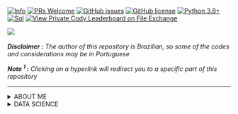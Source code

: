
[![Info](https://img.shields.io/badge/Project-Info-brightgreen?logo=data:image/svg%2bxml)](https://github.com/users/FelipeRamosOliveira/projects/3)
[![PRs Welcome](https://img.shields.io/badge/PRs-welcome-brightgreen.svg)](https://github.com/FelipeRamosOliveira/Portfolio/pulls)
[![GitHub issues](https://img.shields.io/github/issues/FelipeRamosOliveira/Portfolio.svg)](https://img.shields.io/github/issues/FelipeRamosOliveira/Portfolio.svg)
[![GitHub license](https://img.shields.io/github/license/Naereen/StrapDown.js.svg)](https://github.com/Naereen/StrapDown.js/blob/master/LICENSE)
[![Python 3.8+](https://img.shields.io/badge/Python-3.8+-blue.svg)](https://www.python.org/downloads/release/python-360/)
[![Sql](https://img.shields.io/badge/MySql-8.0-blue.svg)](https://www.mysql.com/)
[![View Private Cody Leaderboard on File Exchange](https://www.mathworks.com/matlabcentral/images/matlab-file-exchange.svg)](https://www.mathworks.com/matlabcentral/fileexchange/)

![](https://allhacked.com/up/2019/03/hello-world.gif)

***Disclaimer :** The author of this repository is Brazilian, so some of the codes and considerations may be in Portuguese*

***Note <sup>1 </sup> :** Clicking on a hyperlink will redirect you to a specific part of this repository*

---

<!--...........................................-->
<details>
  <summary>ABOUT ME</summary>
 
##  Hi, I'm Felipe ! :wave:
I'm a Data Engineer at Stone Payments and a PhD candidate in Computer Systems at PEC / COPPE / UFRJ (2020-2024), in the Decision Making research area. I'm a huge machine learning enthusiast and have experience with AI, natural language processing, nature-inspired algorithms, and optimization.
 
### Stats
 <div style="display: inline_block">
  <img height="180em"  src="https://github-readme-stats.vercel.app/api?username=FelipeRamosOliveira&show_icons=true&theme=graywhiteinclude_all_commits=true&count_private=true"/> 
  <img height="180em"  src="https://github-readme-stats.vercel.app/api/top-langs/?username=FelipeRamosOliveira&layout=compact&langs_count=8&theme=graywhite"/>

### Skills
<div>
<div style="display: inline_block"><br>
<img align="center" alt="Felipe-Python" height="30" width="40" src="https://raw.githubusercontent.com/devicons/devicon/master/icons/python/python-original.svg">
<img align="center" alt="Felipe-Jupyter" height="30" width="40" src="https://raw.githubusercontent.com/devicons/devicon/master/icons/jupyter/jupyter-original.svg">
<img align="center" alt="Felipe-Matlab" height="30" width="40" src="https://raw.githubusercontent.com/devicons/devicon/master/icons/matlab/matlab-original.svg">
<img align="center" alt="Felipe-GCP" height="30" width="40" src="https://raw.githubusercontent.com/devicons/devicon/master/icons/googlecloud/googlecloud-original.svg">
<img align="center" alt="Felipe-Docker" height="30" width="40" src="https://raw.githubusercontent.com/devicons/devicon/master/icons/docker/docker-original.svg">
<img align="center" alt="Felipe-Git" height="30" width="40" src="https://raw.githubusercontent.com/devicons/devicon/master/icons/git/git-original.svg">
<img align="center" alt="Felipe-SQL" height="30" width="40" src="https://raw.githubusercontent.com/devicons/devicon/master/icons/postgresql/postgresql-original.svg">
<img align="center" alt="Felipe-C" height="30" width="40" src="https://raw.githubusercontent.com/devicons/devicon/master/icons/c/c-original.svg">
<img align="center" alt="Felipe-Js" height="30" width="40" src="https://raw.githubusercontent.com/devicons/devicon/master/icons/javascript/javascript-plain.svg">
<img align="center" alt="Felipe-React" height="30" width="40" src="https://raw.githubusercontent.com/devicons/devicon/master/icons/react/react-original.svg">
<img align="center" alt="Felipe-HTML" height="30" width="40" src="https://raw.githubusercontent.com/devicons/devicon/master/icons/html5/html5-original.svg">
<img align="center" alt="Felipe-CSS" height="30" width="40" src="https://raw.githubusercontent.com/devicons/devicon/master/icons/css3/css3-original.svg">
</div>
 
</details>

<!--...........................................-->

<!--...........................................-->
<details>
  <summary>DATA SCIENCE </summary>
  
## Data Science

The purpose of this repository is to present applications of different programming languages in problems of optimization, data science , data pipelines and machine learning.

<details>
  <summary>PYTHON</summary>
 
## [PYTHON](https://github.com/FelipeRamosOliveira/Portifolio/tree/main/Python)  :snake:

Anyone who has ever encountered a data analysis problem that a marking tool has not completely or efficiently solved the problem with, raises their hand there :raised_hand: .

In the world of data analysis, it becomes increasingly necessary to step out of your comfort zone, and look for other tools that are useful for the universe of a data scientist. Fortunately in this scenario Python is a good option.

If your profile has an inclination to code, now is the time to get your hands dirty, in a simple way, believe me, coding has never been easier. If you are already convinced to give Python a chance, check out the advantages of this choice:

The Python language is a high level, open source, very active online community, easy to learn, imperative, interpreted by scripts, object oriented, functional, with strong typing and dynamics. Programming in Python is like writing a letter to the computer, a letter in English, it is worth mentioning.
</details>

<details>
  <summary>SQL</summary>
 
## [SQL](https://github.com/FelipeRamosOliveira/Portfolio/tree/main/Sql) :bar_chart:

SQL stands for “Structured Query Language”, or “Structured Query Language”, in Portuguese. Briefly, it is a programming language for dealing with relational (table-based) databases. It was created so that multiple developers could access and modify a company's data simultaneously, in an uncomplicated and unified way.SQL programming can be used to analyze or perform tasks on tables, mainly through the following commands: insert, search, update and delete. However, that doesn't mean that SQL can't do more advanced things, like writing queries (query commands) with multiple information.
</details>

<details>
  <summary>MATLAB</summary>
 
## [MATLAB](https://github.com/FelipeRamosOliveira/Portifolio/tree/main/Python) :triangular_ruler:

Unlike many engineering-oriented software, MATLAB does not have an engineering or specific area. Any engineering (including any area of science) can use it.

It is even difficult to talk about all the functions of MATLAB because, in addition to the basic functions, you can still develop its functions and programs. In addition to software, it is a programming language. It is normal to hear someone (usually an engineer) say that they program in MATLAB. So, the use is quite different.

MATLAB is usually one of the first options for engineers who need to solve a problem / function, perform a simulation, do a statistical test or visualize a result. Other areas of science, on the other hand, usually try other software / languages first.
</details>

</details>
 
